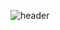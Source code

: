 ![header](https://capsule-render.vercel.app/api?type=waving&color=auto&height=250&section=header&text=SeongKook's%20GitHub&fontSize=70&animation=scaleIn)
